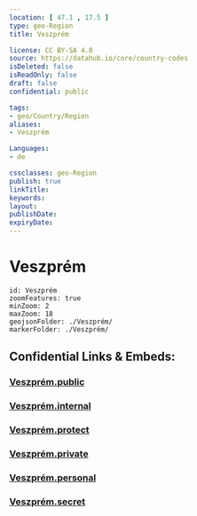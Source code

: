 ```yaml
---
location: [ 47.1 , 17.5 ] 
type: geo-Region
title: Veszprém

license: CC BY-SA 4.0
source: https://datahub.io/core/country-codes
isDeleted: false
isReadOnly: false
draft: false
confidential: public

tags:
- geo/Country/Region
aliases:
- Veszprém

Languages:
- de

cssclasses: geo-Region
publish: true
linkTitle: 
keywords: 
layout: 
publishDate: 
expiryDate: 
---
```


# Veszprém

```leaflet
id: Veszprém
zoomFeatures: true 
minZoom: 2 
maxZoom: 18
geojsonFolder: ./Veszprém/
markerFolder: ./Veszprém/
```


## Confidential Links & Embeds: 

### [Veszprém.public](/_public/\Earth\Continent\Europe\Europe~East\Hungary\Counties~HungaryVeszprém.public.md) 

### [Veszprém.internal](/_internal/\Earth\Continent\Europe\Europe~East\Hungary\Counties~HungaryVeszprém.internal.md) 

### [Veszprém.protect](/_protect/\Earth\Continent\Europe\Europe~East\Hungary\Counties~HungaryVeszprém.protect.md) 

### [Veszprém.private](/_private/\Earth\Continent\Europe\Europe~East\Hungary\Counties~HungaryVeszprém.private.md) 

### [Veszprém.personal](/_personal/\Earth\Continent\Europe\Europe~East\Hungary\Counties~HungaryVeszprém.personal.md) 

### [Veszprém.secret](/_secret/\Earth\Continent\Europe\Europe~East\Hungary\Counties~HungaryVeszprém.secret.md)

